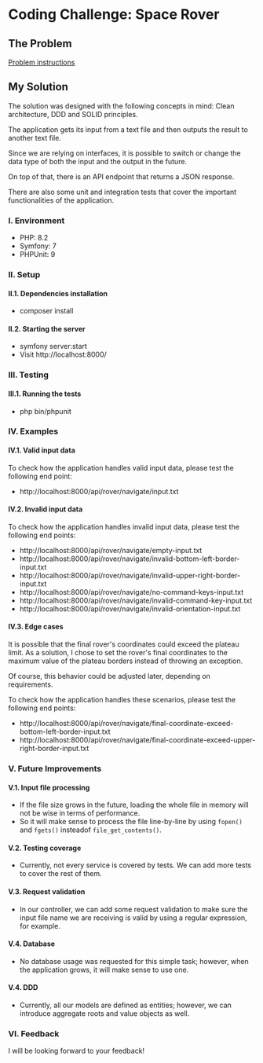 # Coding Challenge: Space Rover

## The Problem
[Problem instructions](problem-instructions.pdf)


## My Solution
The solution was designed with the following concepts in mind: Clean architecture, DDD and SOLID principles.

The application gets its input from a text file and then outputs the result to another text file.

Since we are relying on interfaces, it is possible to switch or change the data type of both the input and the output in the future.

On top of that, there is an API endpoint that returns a JSON response.

There are also some unit and integration tests that cover the important functionalities of the application.


### I. Environment
- PHP: 8.2
- Symfony: 7
- PHPUnit: 9


### II. Setup
#### II.1. Dependencies installation
- composer install

#### II.2. Starting the server
- symfony server:start
- Visit http://localhost:8000/


### III. Testing
#### III.1. Running the tests
- php bin/phpunit


### IV. Examples
#### IV.1. Valid input data
To check how the application handles valid input data, please test the following end point:
- http://localhost:8000/api/rover/navigate/input.txt
#### IV.2. Invalid input data
To check how the application handles invalid input data, please test the following end points:
- http://localhost:8000/api/rover/navigate/empty-input.txt
- http://localhost:8000/api/rover/navigate/invalid-bottom-left-border-input.txt
- http://localhost:8000/api/rover/navigate/invalid-upper-right-border-input.txt
- http://localhost:8000/api/rover/navigate/no-command-keys-input.txt
- http://localhost:8000/api/rover/navigate/invalid-command-key-input.txt
- http://localhost:8000/api/rover/navigate/invalid-orientation-input.txt
#### IV.3. Edge cases
It is possible that the final rover's coordinates could exceed the plateau limit. As a solution, I chose to set the rover's final coordinates to the maximum value of the plateau borders instead of throwing an exception. 

Of course, this behavior could be adjusted later, depending on requirements. 

To check how the application handles these scenarios, please test the following end points:
- http://localhost:8000/api/rover/navigate/final-coordinate-exceed-bottom-left-border-input.txt
- http://localhost:8000/api/rover/navigate/final-coordinate-exceed-upper-right-border-input.txt


### V. Future Improvements
#### V.1. Input file processing
- If the file size grows in the future, loading the whole file in memory will not be wise in terms of performance.
- So it will make sense to process the file line-by-line by using ```fopen()``` and ```fgets()``` insteadof ```file_get_contents()```.
#### V.2. Testing coverage
- Currently, not every service is covered by tests. We can add more tests to cover the rest of them.
#### V.3. Request validation
- In our controller, we can add some request validation to make sure the input file name we are receiving is valid by using a regular expression, for example.
#### V.4. Database
- No database usage was requested for this simple task; however, when the application grows, it will make sense to use one.
#### V.4. DDD
- Currently, all our models are defined as entities; however, we can introduce aggregate roots and value objects as well.

### VI. Feedback
I will be looking forward to your feedback!